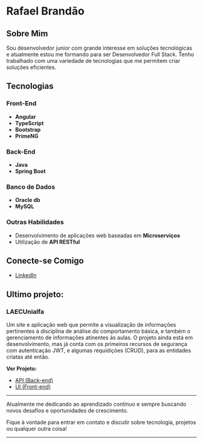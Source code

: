 #  Rafael Brandão

## Sobre Mim

Sou desenvolvedor junior com grande interesse em soluções tecnológicas e atualmente estou me formando para ser Desenvolvedor Full Stack. Tenho trabalhado com uma variedade de tecnologias que me permitem criar soluções eficientes. 

## Tecnologias

### Front-End
- **Angular**
- **TypeScript**
- **Bootstrap**
- **PrimeNG**

### Back-End
- **Java**
- **Spring Boot**

### Banco de Dados
- **Oracle db**
- **MySQL**

### Outras Habilidades
- Desenvolvimento de aplicações web baseadas em **Microserviços**
- Utilização de **API RESTful**

## Conecte-se Comigo

- [LinkedIn](https://www.linkedin.com/in/seu-perfil)

##  Ultimo projeto:

### LAECUnialfa
Um site e aplicação web que permite a visualização de informações pertinentes à disciplina de análise do comportamento básica, e também o gerenciamento de informações atinentes às aulas.
O projeto ainda está em desenvolvimento, mas já conta com os primeiros recursos de segurança com autenticação JWT, e algumas requidições (CRUD), para as entidades criatas até então.

**Ver Projeto:**

- [API (Back-end)](https://github.com/RafaBran/api-common-laecUNIALFA)  
- [UI (Front-end)](https://github.com/RafaBran/UI-laecUNIALFA)
---

Atualmente me dedicando ao aprendizado contínuo e sempre buscando novos desafios e oportunidades de crescimento.

Fique à vontade para entrar em contato e discutir sobre tecnologia, projetos ou qualquer outra coisa!

---


